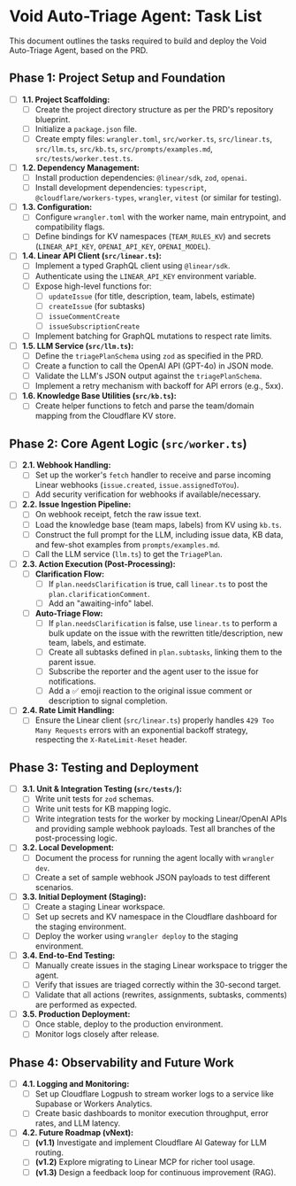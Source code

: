 # Void Auto-Triage Agent: Task List

This document outlines the tasks required to build and deploy the Void Auto-Triage Agent, based on the PRD.

## Phase 1: Project Setup and Foundation

-   [ ] **1.1. Project Scaffolding:**
    -   [ ] Create the project directory structure as per the PRD's repository blueprint.
    -   [ ] Initialize a `package.json` file.
    -   [ ] Create empty files: `wrangler.toml`, `src/worker.ts`, `src/linear.ts`, `src/llm.ts`, `src/kb.ts`, `src/prompts/examples.md`, `src/tests/worker.test.ts`.
-   [ ] **1.2. Dependency Management:**
    -   [ ] Install production dependencies: `@linear/sdk`, `zod`, `openai`.
    -   [ ] Install development dependencies: `typescript`, `@cloudflare/workers-types`, `wrangler`, `vitest` (or similar for testing).
-   [ ] **1.3. Configuration:**
    -   [ ] Configure `wrangler.toml` with the worker name, main entrypoint, and compatibility flags.
    -   [ ] Define bindings for KV namespaces (`TEAM_RULES_KV`) and secrets (`LINEAR_API_KEY`, `OPENAI_API_KEY`, `OPENAI_MODEL`).
-   [ ] **1.4. Linear API Client (`src/linear.ts`):**
    -   [ ] Implement a typed GraphQL client using `@linear/sdk`.
    -   [ ] Authenticate using the `LINEAR_API_KEY` environment variable.
    -   [ ] Expose high-level functions for:
        -   [ ] `updateIssue` (for title, description, team, labels, estimate)
        -   [ ] `createIssue` (for subtasks)
        -   [ ] `issueCommentCreate`
        -   [ ] `issueSubscriptionCreate`
    -   [ ] Implement batching for GraphQL mutations to respect rate limits.
-   [ ] **1.5. LLM Service (`src/llm.ts`):**
    -   [ ] Define the `triagePlanSchema` using `zod` as specified in the PRD.
    -   [ ] Create a function to call the OpenAI API (GPT-4o) in JSON mode.
    -   [ ] Validate the LLM's JSON output against the `triagePlanSchema`.
    -   [ ] Implement a retry mechanism with backoff for API errors (e.g., 5xx).
-   [ ] **1.6. Knowledge Base Utilities (`src/kb.ts`):**
    -   [ ] Create helper functions to fetch and parse the team/domain mapping from the Cloudflare KV store.

## Phase 2: Core Agent Logic (`src/worker.ts`)

-   [ ] **2.1. Webhook Handling:**
    -   [ ] Set up the worker's `fetch` handler to receive and parse incoming Linear webhooks (`issue.created`, `issue.assignedToYou`).
    -   [ ] Add security verification for webhooks if available/necessary.
-   [ ] **2.2. Issue Ingestion Pipeline:**
    -   [ ] On webhook receipt, fetch the raw issue text.
    -   [ ] Load the knowledge base (team maps, labels) from KV using `kb.ts`.
    -   [ ] Construct the full prompt for the LLM, including issue data, KB data, and few-shot examples from `prompts/examples.md`.
    -   [ ] Call the LLM service (`llm.ts`) to get the `TriagePlan`.
-   [ ] **2.3. Action Execution (Post-Processing):**
    -   [ ] **Clarification Flow:**
        -   [ ] If `plan.needsClarification` is true, call `linear.ts` to post the `plan.clarificationComment`.
        -   [ ] Add an "awaiting-info" label.
    -   [ ] **Auto-Triage Flow:**
        -   [ ] If `plan.needsClarification` is false, use `linear.ts` to perform a bulk update on the issue with the rewritten title/description, new team, labels, and estimate.
        -   [ ] Create all subtasks defined in `plan.subtasks`, linking them to the parent issue.
        -   [ ] Subscribe the reporter and the agent user to the issue for notifications.
        -   [ ] Add a ✅ emoji reaction to the original issue comment or description to signal completion.
-   [ ] **2.4. Rate Limit Handling:**
    -   [ ] Ensure the Linear client (`src/linear.ts`) properly handles `429 Too Many Requests` errors with an exponential backoff strategy, respecting the `X-RateLimit-Reset` header.

## Phase 3: Testing and Deployment

-   [ ] **3.1. Unit & Integration Testing (`src/tests/`):**
    -   [ ] Write unit tests for `zod` schemas.
    -   [ ] Write unit tests for KB mapping logic.
    -   [ ] Write integration tests for the worker by mocking Linear/OpenAI APIs and providing sample webhook payloads. Test all branches of the post-processing logic.
-   [ ] **3.2. Local Development:**
    -   [ ] Document the process for running the agent locally with `wrangler dev`.
    -   [ ] Create a set of sample webhook JSON payloads to test different scenarios.
-   [ ] **3.3. Initial Deployment (Staging):**
    -   [ ] Create a staging Linear workspace.
    -   [ ] Set up secrets and KV namespace in the Cloudflare dashboard for the staging environment.
    -   [ ] Deploy the worker using `wrangler deploy` to the staging environment.
-   [ ] **3.4. End-to-End Testing:**
    -   [ ] Manually create issues in the staging Linear workspace to trigger the agent.
    -   [ ] Verify that issues are triaged correctly within the 30-second target.
    -   [ ] Validate that all actions (rewrites, assignments, subtasks, comments) are performed as expected.
-   [ ] **3.5. Production Deployment:**
    -   [ ] Once stable, deploy to the production environment.
    -   [ ] Monitor logs closely after release.

## Phase 4: Observability and Future Work

-   [ ] **4.1. Logging and Monitoring:**
    -   [ ] Set up Cloudflare Logpush to stream worker logs to a service like Supabase or Workers Analytics.
    -   [ ] Create basic dashboards to monitor execution throughput, error rates, and LLM latency.
-   [ ] **4.2. Future Roadmap (vNext):**
    -   [ ] **(v1.1)** Investigate and implement Cloudflare AI Gateway for LLM routing.
    -   [ ] **(v1.2)** Explore migrating to Linear MCP for richer tool usage.
    -   [ ] **(v1.3)** Design a feedback loop for continuous improvement (RAG). 